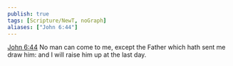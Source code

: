 ```yaml
---
publish: true
tags: [Scripture/NewT, noGraph]
aliases: ["John 6:44"]
---
```

[John 6:44](https://churchofjesuschrist.org/study/scriptures/nt/john/6?lang=eng&id=p44#p44) No man can come to me, except the Father which hath sent me draw him: and I will raise him up at the last day.
